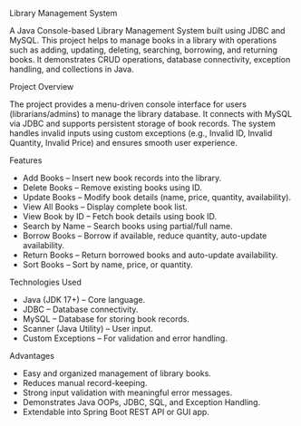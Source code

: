 Library Management System

A Java Console-based Library Management System built using JDBC and MySQL.
This project helps to manage books in a library with operations such as adding, updating, deleting, searching, borrowing, and returning books. It demonstrates CRUD operations, database connectivity, exception handling, and collections in Java.




Project Overview

The project provides a menu-driven console interface for users (librarians/admins) to manage the library database.
It connects with MySQL via JDBC and supports persistent storage of book records.
The system handles invalid inputs using custom exceptions (e.g., Invalid ID, Invalid Quantity, Invalid Price) and ensures smooth user experience.



Features
 - Add Books – Insert new book records into the library.
 - Delete Books – Remove existing books using ID.
 - Update Books – Modify book details (name, price, quantity, availability).
 - View All Books – Display complete book list.
 - View Book by ID – Fetch book details using book ID.
 - Search by Name – Search books using partial/full name.
 - Borrow Books – Borrow if available, reduce quantity, auto-update availability.
 - Return Books – Return borrowed books and auto-update availability.
 - Sort Books – Sort by name, price, or quantity.



Technologies Used
-   Java (JDK 17+) – Core language.
- JDBC – Database connectivity.
- MySQL – Database for storing book records.
- Scanner (Java Utility) – User input.
- Custom Exceptions – For validation and error handling.



Advantages
- Easy and organized management of library books.
- Reduces manual record-keeping.
- Strong input validation with meaningful error messages.
- Demonstrates Java OOPs, JDBC, SQL, and Exception Handling.
- Extendable into Spring Boot REST API or GUI app.
